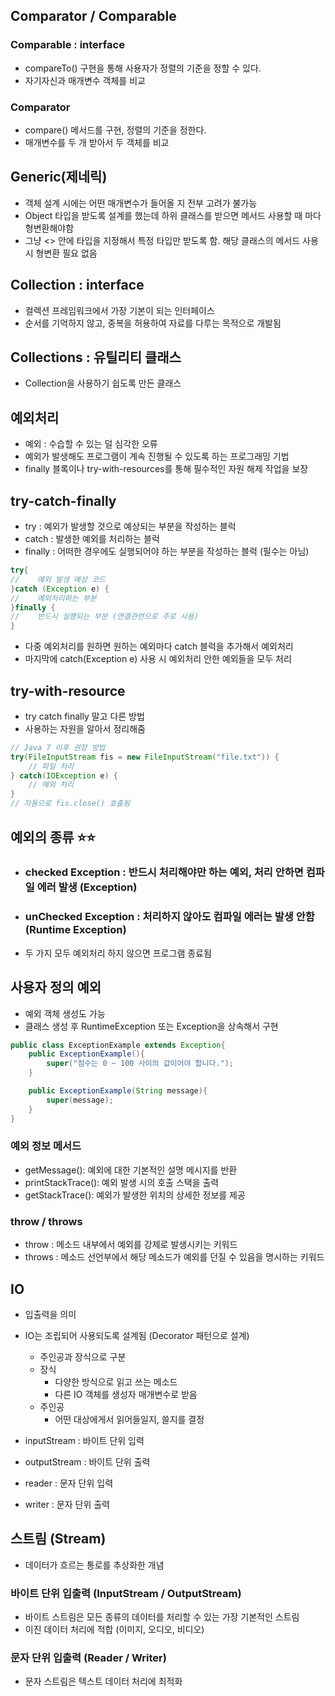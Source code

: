## Comparator / Comparable

### Comparable : interface
- compareTo() 구현을 통해 사용자가 정렬의 기준을 정할 수 있다.
- 자기자신과 매개변수 객체를 비교

### Comparator
- compare() 메서드를 구현, 정렬의 기준을 정한다.
- 매개변수를 두 개 받아서 두 객체를 비교


## Generic(제네릭)
- 객체 설계 시에는 어떤 매개변수가 들어올 지 전부 고려가 불가능
- Object 타입을 받도록 설계를 했는데 하위 클래스를 받으면 메서드 사용할 때 마다 형변환해야함
- 그냥 <> 안에 타입을 지정해서 특정 타입만 받도록 함. 해당 클래스의 메서드 사용 시 형변환 필요 없음


## Collection : interface
- 컬렉션 프레임워크에서 가장 기본이 되는 인터페이스
- 순서를 기억하지 않고, 중복을 허용하여 자료를 다루는 목적으로 개발됨


## Collections : 유틸리티 클래스
- Collection을 사용하기 쉽도록 만든 클래스


## 예외처리
- 예외 : 수습할 수 있는 덜 심각한 오류
- 예외가 발생해도 프로그램이 계속 진행될 수 있도록 하는 프로그래밍 기법
- finally 블록이나 try-with-resources를 통해 필수적인 자원 해제 작업을 보장


## try-catch-finally
- try : 예외가 발생할 것으로 예상되는 부분을 작성하는 블럭
- catch : 발생한 예외를 처리하는 블럭
- finally : 어떠한 경우에도 실행되어야 하는 부분을 작성하는 블럭 (필수는 아님)
```java
try{
//    예외 발생 예상 코드
}catch (Exception e) {
//    예외처리하는 부분
}finally {
//    반드시 실행되는 부분 (연결관련으로 주로 사용)
}
```
- 다중 예외처리를 원하면 원하는 예외마다 catch 블럭을 추가해서 예외처리
- 마지막에 catch(Exception e) 사용 시 예외처리 안한 예외들을 모두 처리

## try-with-resource
- try catch finally 말고 다른 방법
- 사용하는 자원을 알아서 정리해줌 
```java
// Java 7 이후 권장 방법
try(FileInputStream fis = new FileInputStream("file.txt")) {
    // 파일 처리
} catch(IOException e) {
    // 예외 처리
}
// 자동으로 fis.close() 호출됨
```

## 예외의 종류 ⭐⭐
- ### checked Exception : 반드시 처리해야만 하는 예외, 처리 안하면 컴파일 에러 발생 (Exception)
- ### unChecked Exception : 처리하지 않아도 컴파일 에러는 발생 안함 (Runtime Exception)
- 두 가지 모두 예외처리 하지 않으면 프로그램 종료됨

## 사용자 정의 예외
- 예외 객체 생성도 가능
- 클래스 생성 후 RuntimeException 또는 Exception을 상속해서 구현
```java
public class ExceptionExample extends Exception{
    public ExceptionExample(){
        super("점수는 0 ~ 100 사이의 값이어야 합니다.");
    }

    public ExceptionExample(String message){
        super(message);
    }
}
```

### 예외 정보 메서드
- getMessage(): 예외에 대한 기본적인 설명 메시지를 반환
- printStackTrace(): 예외 발생 시의 호출 스택을 출력
- getStackTrace(): 예외가 발생한 위치의 상세한 정보를 제공

### throw / throws
- throw : 메소드 내부에서 예외를 강제로 발생시키는 키워드
- throws : 메소드 선언부에서 해당 메소드가 예외를 던질 수 있음을 명시하는 키워드


## IO
- 입출력을 의미
- IO는 조립되어 사용되도록 설계됨 (Decorator 패턴으로 설계)
  - 주인공과 장식으로 구분
  - 장식
    - 다양한 방식으로 읽고 쓰는 메소드
    - 다른 IO 객체를 생성자 매개변수로 받음
  - 주인공
    - 어떤 대상에게서 읽어들일지, 쓸지를 결정


- inputStream : 바이트 단위 입력
- outputStream : 바이트 단위 출력
- reader : 문자 단위 입력
- writer : 문자 단위 출력

## 스트림 (Stream)
- 데이터가 흐르는 통로를 추상화한 개념

### 바이트 단위 입출력 (InputStream / OutputStream)
- 바이트 스트림은 모든 종류의 데이터를 처리할 수 있는 가장 기본적인 스트림
- 이진 데이터 처리에 적합 (이미지, 오디오, 비디오)

### 문자 단위 입출력 (Reader / Writer)
- 문자 스트림은 텍스트 데이터 처리에 최적화